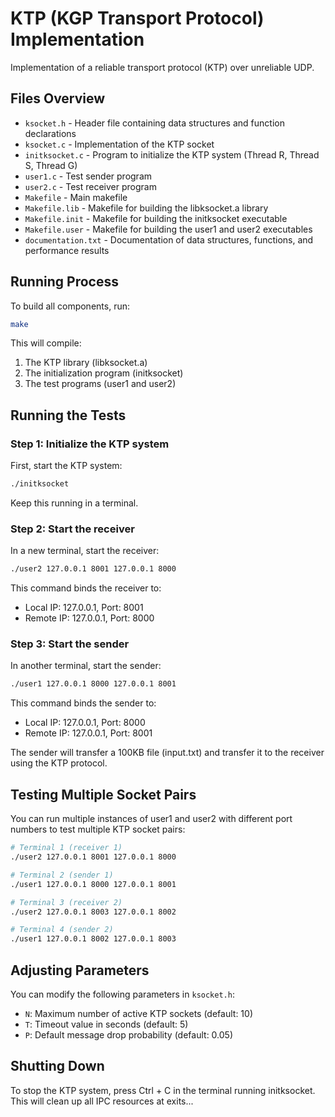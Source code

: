 # KTP (KGP Transport Protocol) Implementation

Implementation of a reliable transport protocol (KTP) over unreliable UDP.

## Files Overview

- `ksocket.h`           - Header file containing data structures and function declarations
- `ksocket.c`           - Implementation of the KTP socket
- `initksocket.c`       - Program to initialize the KTP system (Thread R, Thread S, Thread G)
- `user1.c`             - Test sender program 
- `user2.c`             - Test receiver program
- `Makefile`            - Main makefile
- `Makefile.lib`        - Makefile for building the libksocket.a library
- `Makefile.init`       - Makefile for building the initksocket executable
- `Makefile.user`       - Makefile for building the user1 and user2 executables
- `documentation.txt`   - Documentation of data structures, functions, and performance results

## Running Process

To build all components, run:

```bash
make
```

This will compile:
1. The KTP library (libksocket.a)
2. The initialization program (initksocket)
3. The test programs (user1 and user2)

## Running the Tests

### Step 1: Initialize the KTP system

First, start the KTP system:

```bash
./initksocket
```

Keep this running in a terminal.

### Step 2: Start the receiver

In a new terminal, start the receiver:

```bash
./user2 127.0.0.1 8001 127.0.0.1 8000
```

This command binds the receiver to:
- Local IP: 127.0.0.1, Port: 8001
- Remote IP: 127.0.0.1, Port: 8000

### Step 3: Start the sender

In another terminal, start the sender:

```bash
./user1 127.0.0.1 8000 127.0.0.1 8001
```

This command binds the sender to:
- Local IP: 127.0.0.1, Port: 8000
- Remote IP: 127.0.0.1, Port: 8001

The sender will transfer a 100KB file (input.txt) and transfer it to the receiver using the KTP protocol.

## Testing Multiple Socket Pairs

You can run multiple instances of user1 and user2 with different port numbers to test multiple KTP socket pairs:

```bash
# Terminal 1 (receiver 1)
./user2 127.0.0.1 8001 127.0.0.1 8000

# Terminal 2 (sender 1)
./user1 127.0.0.1 8000 127.0.0.1 8001

# Terminal 3 (receiver 2)
./user2 127.0.0.1 8003 127.0.0.1 8002

# Terminal 4 (sender 2)
./user1 127.0.0.1 8002 127.0.0.1 8003
```

## Adjusting Parameters

You can modify the following parameters in `ksocket.h`:
- `N`: Maximum number of active KTP sockets (default: 10)
- `T`: Timeout value in seconds (default: 5)
- `P`: Default message drop probability (default: 0.05)

## Shutting Down

To stop the KTP system, press Ctrl + C in the terminal running initksocket. This will clean up all IPC resources at exits...